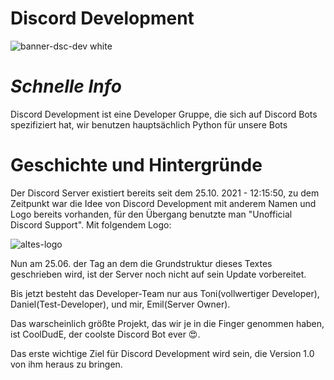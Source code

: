 # Discord Development

![banner-dsc-dev white](https://user-images.githubusercontent.com/91831917/175806361-cf614d95-5c39-4f15-ac07-a1c99f568cad.png)



# *Schnelle Info*
Discord Development ist eine Developer Gruppe, die sich auf Discord Bots spezifiziert hat, wir benutzen hauptsächlich Python für unsere Bots


# Geschichte und Hintergründe
Der Discord Server existiert bereits seit dem 25.10. 2021 - 12:15:50, zu dem Zeitpunkt war die Idee von Discord Development mit anderem Namen und Logo bereits vorhanden, für den Übergang benutzte man "Unofficial Discord Support". Mit folgendem Logo:

![altes-logo](https://cdn.discordapp.com/icons/902168576541200394/a_0a53152e50bd9cbe49c9fb9283dbedef.gif?width=250&height=250)

Nun am 25.06. der Tag an dem die Grundstruktur dieses Textes geschrieben wird, ist der Server noch nicht auf sein Update vorbereitet.

Bis jetzt besteht das Developer-Team nur aus Toni(vollwertiger Developer), Daniel(Test-Developer), und mir, Emil(Server Owner).

Das warscheinlich größte Projekt, das wir je in die Finger genommen haben, ist CoolDudE, der coolste Discord Bot ever 😍.

Das erste wichtige Ziel für Discord Development wird sein, die Version 1.0 von ihm heraus zu bringen.
